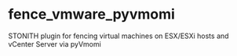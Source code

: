 # fence_vmware_pyvmomi
STONITH plugin for fencing virtual machines on ESX/ESXi hosts and vCenter Server via pyVmomi
